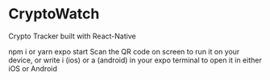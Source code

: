 # CryptoWatch
Crypto Tracker built with React-Native


npm i or yarn
expo start
Scan the QR code on screen to run it on your device, or write i (ios) or a (android) in your expo terminal to open it in either iOS or Android
